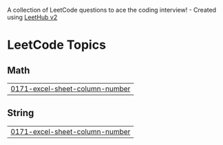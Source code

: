 A collection of LeetCode questions to ace the coding interview! - Created using [LeetHub v2](https://github.com/arunbhardwaj/LeetHub-2.0)
<!---LeetCode Topics Start-->
# LeetCode Topics
## Math
|  |
| ------- |
| [0171-excel-sheet-column-number](https://github.com/NaeemAbdullahAkram/LeetCode-February-25/tree/master/0171-excel-sheet-column-number) |
## String
|  |
| ------- |
| [0171-excel-sheet-column-number](https://github.com/NaeemAbdullahAkram/LeetCode-February-25/tree/master/0171-excel-sheet-column-number) |
<!---LeetCode Topics End-->